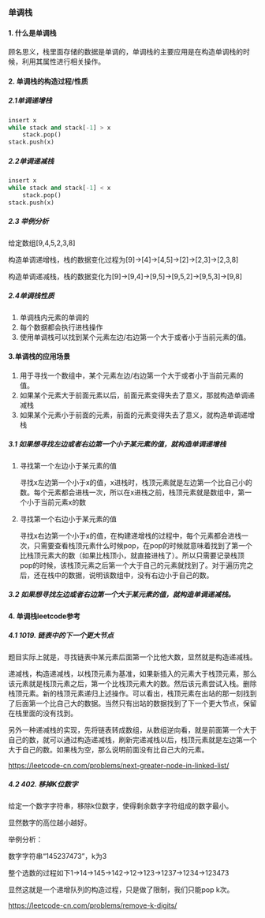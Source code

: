 ### 单调栈

#### 1. 什么是单调栈
顾名思义，栈里面存储的数据是单调的，单调栈的主要应用是在构造单调栈的时候，利用其属性进行相关操作。

#### 2. 单调栈的构造过程/性质

##### 2.1单调递增栈

```python
insert x
while stack and stack[-1] > x
    stack.pop()
stack.push(x)
```

##### 2.2单调递减栈
```python
insert x
while stack and stack[-1] < x
    stack.pop()
stack.push(x)
```

##### 2.3 举例分析

给定数组[9,4,5,2,3,8]

构造单调递增栈，栈的数据变化过程为[9]->[4]->[4,5]->[2]->[2,3]->[2,3,8]

构造单调递减栈，栈的数据变化为[9]->[9,4]->[9,5]->[9,5,2]->[9,5,3]->[9,8]

##### 2.4单调栈性质
1. 单调栈内元素的单调的
2. 每个数据都会执行进栈操作
3. 使用单调栈可以找到某个元素左边/右边第一个大于或者小于当前元素的值。


#### 3.单调栈的应用场景

1. 用于寻找一个数组中，某个元素左边/右边第一个大于或者小于当前元素的值。
2. 如果某个元素大于前面元素以后，前面元素变得失去了意义，那就构造单调递减栈
3. 如果某个元素小于前面的元素，前面的元素变得失去了意义，就构造单调递增栈


##### 3.1 如果想寻找左边或者右边第一个小于某元素的值，就构造单调递增栈
1. 寻找第一个左边小于某元素的值
    
    寻找x左边第一个小于x的值，x进栈时，栈顶元素就是左边第一个比自己小的数。每个元素都会进栈一次，所以在x进栈之前，栈顶元素就是数组中，第一个小于当前元素x的数
    
2. 寻找第一个右边小于某元素的值
    
    寻找x右边第一个小于x的值，在构建递增栈的过程中，每个元素都会进栈一次，只需要查看栈顶元素什么时候pop，在pop的时候就意味着找到了第一个比栈顶元素大的数（如果比栈顶小，就直接进栈了）。所以只需要记录栈顶pop的时候，该栈顶元素之后第一个大于自己的元素就找到了。对于遍历完之后，还在栈中的数据，说明该数组中，没有右边小于自己的数。

##### 3.2 如果想寻找左边或者右边第一个大于某元素的值，就构造单调递减栈。

#### 4. 单调栈leetcode参考

##### 4.1 1019. 链表中的下一个更大节点

题目实际上就是，寻找链表中某元素后面第一个比他大数，显然就是构造递减栈。

递减栈，构造递减栈，以栈顶元素为基准，如果新插入的元素大于栈顶元素，那么该元素就是栈顶元素之后，第一个比栈顶元素大的数。然后该元素尝试入栈。删除栈顶元素。新的栈顶元素递归上述操作。可以看出，栈顶元素在出站的那一刻找到了后面第一个比自己大的数据。当然只有出站的数据找到了下一个更大节点，保留在栈里面的没有找到。

另外一种递减栈的实现，先将链表转成数组，从数组逆向看，就是前面第一个大于自己的数，就可以通过构造递减栈，刷新完递减栈以后，栈顶元素就是左边第一个大于自己的数。如果栈为空，那么说明前面没有比自己大的元素。

https://leetcode-cn.com/problems/next-greater-node-in-linked-list/

##### 4.2 402. 移掉K位数字

给定一个数字字符串，移除k位数字，使得剩余数字字符组成的数字最小。

显然数字的高位越小越好。

举例分析：

数字字符串“145237473”，k为3

整个选数的过程如下1->14->145->142->12->123->1237->1234->123473

显然这就是一个递增队列的构造过程，只是做了限制，我们只能pop k次。

https://leetcode-cn.com/problems/remove-k-digits/